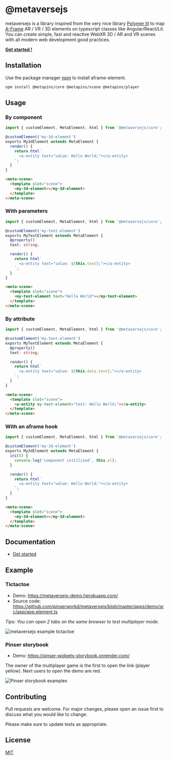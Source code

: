 # @metaversejs

metaversejs is a library inspired from the very nice library [Polymer lit](https://lit.dev/) to map [A-Frame](https://aframe.io/) AR / VR / 3D elements on typescript classes like Angular/React/Lit.  
You can create simple, fast and reactive WebXR 3D / AR and VR scenes with all modern web development good practices.

**[Get started !](./docs/get-started.md)**

## Installation

Use the package manager [npm](https://www.npmjs.com/package/@metaverse/core) to install aframe-element.

```bash
npm install @metapins/core @metapins/scene @metapins/player
```

## Usage

### By component

```typescript
import { customElement, MetaElement, html } from '@metaversejs/core';

@customElement('my-3d-element')
exports My3dElement extends MetaElement {
  render() {
    return html`
      <a-entity text="value: Hello World;"></a-entity>
    `;
  }
}
```

```html
<meta-scene>
  <template slot="scene">
    <my-3d-element></my-3d-element>
  </template>
</meta-scene>
```

### With parameters

```typescript
import { customElement, MetaElement, html } from '@metaversejs/core';

@customElement('my-text-element')
exports MyTextElement extends MetaElement {
  @property()
  text: string;

  render() {
    return html`
      <a-entity text="value: ${this.text};"></a-entity>
    `;
  }
}
```

```html
<meta-scene>
  <template slot="scene">
    <my-text-element text="Hello World"></my-text-element>
  </template>
</meta-scene>
```

### By attribute

```typescript
import { customElement, MetaElement, html } from '@metaversejs/core';

@customElement('my-text-element')
exports MyTextElement extends MetaElement {
  @property()
  text: string;

  render() {
    return html`
      <a-entity text="value: ${this.data.text};"></a-entity>
    `;
  }
}
```

```html
<meta-scene>
  <template slot="scene">
    <a-entity my-text-element="text: Hello World;"></a-entity>
  </template>
</meta-scene>
```

### With an aframe hook

```typescript
import { customElement, MetaElement, html } from '@metaversejs/core';

@customElement('my-3d-element')
exports My3dElement extends MetaElement {
  init() {
    console.log('component initilized', this.el);
  }

  render() {
    return html`
      <a-entity text="value: Hello World;"></a-entity>
    `;
  }
}
```

```html
<meta-scene>
  <template slot="scene">
    <my-3d-element></my-3d-element>
  </template>
</meta-scene>
```

## Documentation

- [Get started](./docs/get-started.md)

## Example

### Tictactoe
- Demo: https://metaversejs-demo.herokuapp.com/
- Source code: https://github.com/pinserworkd/metaversejs/blob/master/apps/demo/src/app/app.element.ts

_Tips: You can open 2 tabs on the same browser to test multiplayer mode._

![metaversejs example tictactoe](./docs/assets/example-tictactoe.png)

### Pinser storybook

- Demo: https://pinser-widgets-storybook.onrender.com/

The owner of the multiplayer game is the first to open the link (player yellow). Next users to open the demo are red.

![Pinser storybook examples](./docs/assets/pinser-storybook.png)

## Contributing

Pull requests are welcome. For major changes, please open an issue first to discuss what you would like to change.

Please make sure to update tests as appropriate.

## License

[MIT](https://choosealicense.com/licenses/mit/)